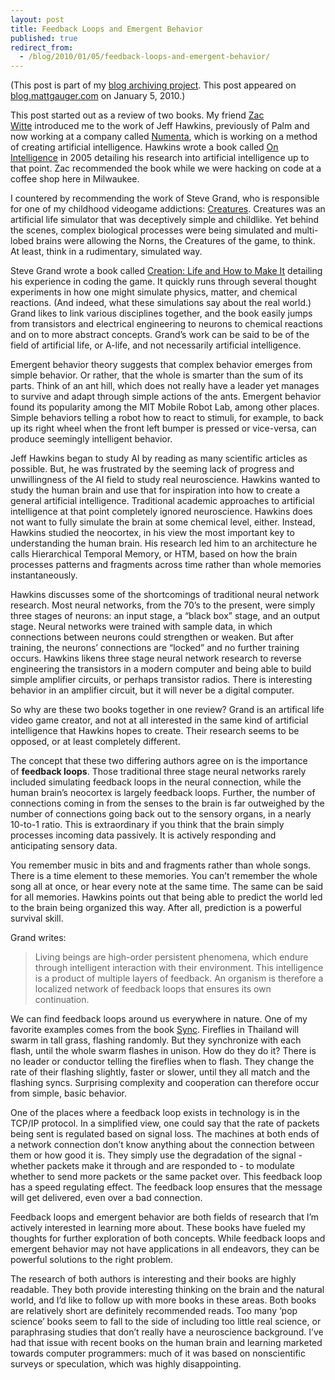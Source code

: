 ```yaml
---
layout: post
title: Feedback Loops and Emergent Behavior
published: true
redirect_from:
  - /blog/2010/01/05/feedback-loops-and-emergent-behavior/
---
```


(This post is part of my [blog archiving project](/about#old-posts). This post appeared on [blog.mattgauger.com](http://blog.mattgauger.com/2010/01/05/emergent-behavior/) on January 5, 2010.)

This post started out as a review of two books. My friend [Zac Witte](http://www.youtube.com/watch?v=vO_O4AD1MhI) introduced me to the work of Jeff Hawkins, previously of Palm and now working at a company called [Numenta](http://numenta.com/), which is working on a method of creating artificial intelligence. Hawkins wrote a book called [On Intelligence](http://www.amazon.com/gp/product/0805078533) in 2005 detailing his research into artificial intelligence up to that point. Zac recommended the book while we were hacking on code at a coffee shop here in Milwaukee.

I countered by recommending the work of Steve Grand, who is responsible for one of my childhood videogame addictions: [Creatures](http://en.wikipedia.org/wiki/Creatures_%28artificial_life_program%29 "link to Wikipedia entry"). Creatures was an artificial life simulator that was deceptively simple and childlike. Yet behind the scenes, complex biological processes were being simulated and multi-lobed brains were allowing the Norns, the Creatures of the game, to think. At least, think in a rudimentary, simulated way.

Steve Grand wrote a book called [Creation: Life and How to Make It](http://www.amazon.com/gp/product/0674011139) detailing his experience in coding the game. It quickly runs through several thought experiments in how one might simulate physics, matter, and chemical reactions. (And indeed, what these simulations say about the real world.) Grand likes to link various disciplines together, and the book easily jumps from transistors and electrical engineering to neurons to chemical reactions and on to more abstract concepts. Grand’s work can be said to be of the field of artificial life, or A-life, and not necessarily artificial intelligence.

Emergent behavior theory suggests that complex behavior emerges from simple behavior. Or rather, that the whole is smarter than the sum of its parts. Think of an ant hill, which does not really have a leader yet manages to survive and adapt through simple actions of the ants. Emergent behavior found its popularity among the MIT Mobile Robot Lab, among other places. Simple behaviors telling a robot how to react to stimuli, for example, to back up its right wheel when the front left bumper is pressed or vice-versa, can produce seemingly intelligent behavior.

Jeff Hawkins began to study AI by reading as many scientific articles as possible. But, he was frustrated by the seeming lack of progress and unwillingness of the AI field to study real neuroscience. Hawkins wanted to study the human brain and use that for inspiration into how to create a general artificial intelligence. Traditional academic approaches to artificial intelligence at that point completely ignored neuroscience. Hawkins does not want to fully simulate the brain at some chemical level, either. Instead, Hawkins studied the neocortex, in his view the most important key to understanding the human brain. His research led him to an architecture he calls Hierarchical Temporal Memory, or HTM, based on how the brain processes patterns and fragments across time rather than whole memories instantaneously.

Hawkins discusses some of the shortcomings of traditional neural network research. Most neural networks, from the 70’s to the present, were simply three stages of neurons: an input stage, a “black box” stage, and an output stage. Neural networks were trained with sample data, in which connections between neurons could strengthen or weaken. But after training, the neurons’ connections are “locked” and no further training occurs. Hawkins likens three stage neural network research to reverse engineering the transistors in a modern computer and being able to build simple amplifier circuits, or perhaps transistor radios. There is interesting behavior in an amplifier circuit, but it will never be a digital computer.

So why are these two books together in one review? Grand is an artifical life video game creator, and not at all interested in the same kind of artificial intelligence that Hawkins hopes to create. Their research seems to be opposed, or at least completely different.

The concept that these two differing authors agree on is the importance of **feedback loops**. Those traditional three stage neural networks rarely included simulating feedback loops in the neural connection, while the human brain’s neocortex is largely feedback loops. Further, the number of connections coming in from the senses to the brain is far outweighed by the number of connections going back out to the sensory organs, in a nearly 10-to-1 ratio. This is extraordinary if you think that the brain simply processes incoming data passively. It is actively responding and anticipating sensory data.

You remember music in bits and and fragments rather than whole songs. There is a time element to these memories. You can’t remember the whole song all at once, or hear every note at the same time. The same can be said for all memories. Hawkins points out that being able to predict the world led to the brain being organized this way. After all, prediction is a powerful survival skill.

Grand writes:

> Living beings are high-order persistent phenomena, which endure through intelligent interaction with their environment. This intelligence is a product of multiple layers of feedback. An organism is therefore a localized network of feedback loops that ensures its own continuation.

We can find feedback loops around us everywhere in nature. One of my favorite examples comes from the book [Sync](http://www.amazon.com/gp/product/0786887214). Fireflies in Thailand will swarm in tall grass, flashing randomly. But they synchronize with each flash, until the whole swarm flashes in unison. How do they do it? There is no leader or conductor telling the fireflies when to flash. They change the rate of their flashing slightly, faster or slower, until they all match and the flashing syncs. Surprising complexity and cooperation can therefore occur from simple, basic behavior.

One of the places where a feedback loop exists in technology is in the TCP/IP protocol. In a simplified view, one could say that the rate of packets being sent is regulated based on signal loss. The machines at both ends of a network connection don’t know anything about the connection between them or how good it is. They simply use the degradation of the signal - whether packets make it through and are responded to - to modulate whether to send more packets or the same packet over. This feedback loop has a speed regulating effect. The feedback loop ensures that the message will get delivered, even over a bad connection.

Feedback loops and emergent behavior are both fields of research that I’m actively interested in learning more about. These books have fueled my thoughts for further exploration of both concepts. While feedback loops and emergent behavior may not have applications in all endeavors, they can be powerful solutions to the right problem.

The research of both authors is interesting and their books are highly readable. They both provide interesting thinking on the brain and the natural world, and I’d like to follow up with more books in these areas. Both books are relatively short are definitely recommended reads. Too many ‘pop science’ books seem to fall to the side of including too little real science, or paraphrasing studies that don’t really have a neuroscience background. I’ve had that issue with recent books on the human brain and learning marketed towards computer programmers: much of it was based on nonscientific surveys or speculation, which was highly disappointing.
